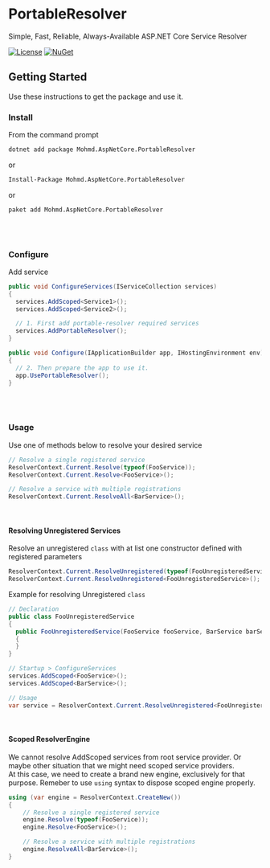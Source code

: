 # PortableResolver
Simple, Fast, Reliable, Always-Available ASP.NET Core Service Resolver

[![License](https://img.shields.io/badge/License-MIT-yellow.svg?style=flat-square)](https://github.com/azhdari/Mohmd.AspNetCore.PortableResolver/blob/master/License.txt)
[![NuGet](https://img.shields.io/badge/nuget-3.2.0-blue.svg?style=flat-square)](https://www.nuget.org/packages/Mohmd.AspNetCore.PortableResolver)

## Getting Started
Use these instructions to get the package and use it.

### Install
From the command prompt
```bash
dotnet add package Mohmd.AspNetCore.PortableResolver
```
or
```bash
Install-Package Mohmd.AspNetCore.PortableResolver
```
or
```bash
paket add Mohmd.AspNetCore.PortableResolver
```
<br/>
<br/>

### Configure
Add service
```csharp
public void ConfigureServices(IServiceCollection services)
{
  services.AddScoped<Service1>();
  services.AddScoped<Service2>();

  // 1. First add portable-resolver required services
  services.AddPortableResolver();
}

public void Configure(IApplicationBuilder app, IHostingEnvironment env)
{
  // 2. Then prepare the app to use it.
  app.UsePortableResolver();
}
```
<br/>
<br/>

### Usage
Use one of methods below to resolve your desired service
```csharp
// Resolve a single registered service
ResolverContext.Current.Resolve(typeof(FooService));
ResolverContext.Current.Resolve<FooService>();

// Resolve a service with multiple registrations
ResolverContext.Current.ResolveAll<BarService>();
```
<br/>

#### Resolving Unregistered Services
Resolve an unregistered `class` with at list one constructor defined with registered parameters
```csharp
ResolverContext.Current.ResolveUnregistered(typeof(FooUnregisteredService));
ResolverContext.Current.ResolveUnregistered<FooUnregisteredService>();
```
Example for resolving Unregistered `class`
```csharp
// Declaration
public class FooUnregisteredService
{
  public FooUnregisteredService(FooService fooService, BarService barService)
  {
  }
}

// Startup > ConfigureServices
services.AddScoped<FooService>();
services.AddScoped<BarService>();

// Usage
var service = ResolverContext.Current.ResolveUnregistered<FooUnregisteredService>();
```
<br/>

#### Scoped ResolverEngine  
We cannot resolve AddScoped services from root service provider.
Or maybe other situation that we might need scoped service providers.  
At this case, we need to create a brand new engine, exclusively for that purpose.
Remeber to use `using` syntax to dispose scoped engine properly.

```csharp
using (var engine = ResolverContext.CreateNew())
{
    // Resolve a single registered service
    engine.Resolve(typeof(FooService));
    engine.Resolve<FooService>();

    // Resolve a service with multiple registrations
    engine.ResolveAll<BarService>();
}
```